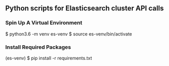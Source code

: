 ## Python scripts for Elasticsearch cluster API calls

### Spin Up A Virtual Environment
$ python3.6 -m venv es-venv
$ source es-venv/bin/activate

### Install Required Packages
(es-venv) $ pip install -r requirements.txt
